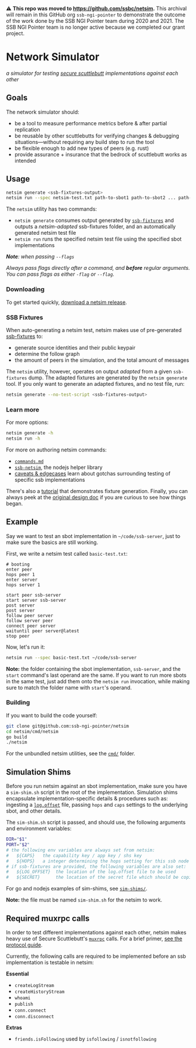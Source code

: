 <!--
SPDX-FileCopyrightText: 2021 the netsim authors

SPDX-License-Identifier: CC0-1.0
-->

:warning: **This repo was moved to https://github.com/ssbc/netsim.** This archival will remain in this GitHub org `ssb-ngi-pointer` to demonstrate the outcome of the work done by the SSB NGI Pointer team during 2020 and 2021. The SSB NGI Pointer team is no longer active because we completed our grant project.

# Network Simulator 
_a simulator for testing [secure scuttlebutt](https://ssb.nz) implementations against each other_

## Goals
The network simulator should:
* be a tool to measure performance metrics before & after partial replication
* be reusable by other scuttlebutts for verifying changes & debugging situations—without requiring any build step to run the tool
* be flexible enough to add new types of peers (e.g. rust)
* provide assurance + insurance that the bedrock of scuttlebutt works as intended

## Usage
```sh
netsim generate <ssb-fixtures-output> 
netsim run --spec netsim-test.txt path-to-sbot1 path-to-sbot2 ... path-to-sbotn
``` 

The `netsim` utility has two commands: 
* `netsim generate` consumes output generated by
  [`ssb-fixtures`](https://github.com/ssb-ngi-pointer/ssb-fixtures) and outputs a _netsim-adapted_
  ssb-fixtures folder, and an automatically generated netsim test file
* `netsim run` runs the specified netsim test file using the specified sbot implementations

_**Note**: when passing `--flags`_

_Always pass flags directly after a command, and **before** regular arguments. You can 
pass flags as either `-flag` or `--flag`._

### Downloading
To get started quickly, [download a netsim release](https://github.com/ssb-ngi-pointer/netsim/releases).

### SSB Fixtures
When auto-generating a netsim test, netsim makes use of pre-generated [ssb-fixtures](https://github.com/ssb-ngi-pointer/ssb-fixtures)
to:
* generate source identities and their public keypair
* determine the follow graph
* the amount of peers in the simulation, and the total amount of messages

The `netsim` utility, however, operates on output _adapted_ from a given `ssb-fixtures` dump.
The adapted fixtures are generated by the `netsim generate` tool. If you only want to generate an
adapted fixtures, and no test file, run:

```sh
netsim generate --no-test-script <ssb-fixtures-output>
```

### Learn more
For more options:
```sh
netsim generate -h
netsim run -h
``` 

For more on authoring netsim commands: 
* [`commands.md`](./docs/commands.md) 
* [`ssb-netsim`](https://github.com/ssb-ngi-pointer/ssb-netsim), the nodejs helper library 
* [caveats & edgecases](./docs/caveats.md) learn about gotchas surrounding testing of specific ssb implementations

There's also a [tutorial](./docs/tutorial.md) that demonstrates fixture generation. Finally, you can
always peek at the [original design doc](./docs/initial-design-doc.md) if you are curious to see how
things began.

## Example
Say we want to test an sbot implementation in `~/code/ssb-server`, just to make sure the basics
are still working.

First, we write a netsim test called `basic-test.txt`:
```m68k
# booting
enter peer
hops peer 1
enter server
hops server 1

start peer ssb-server
start server ssb-server
post server
post server
follow peer server
follow server peer
connect peer server
waituntil peer server@latest
stop peer
```

Now, let's run it:
```sh
netsim run --spec basic-test.txt ~/code/ssb-server
```

**Note:** the folder containing the sbot implementation, `ssb-server`, and the `start`
command's last operand are the same. If you want to run more sbots in the same test, just add
them onto the `netsim run` invocation, while making sure to match the folder name with
`start`'s operand.

### Building
If you want to build the code yourself: 

```sh
git clone git@github.com:ssb-ngi-pointer/netsim
cd netsim/cmd/netsim
go build
./netsim
```

For the unbundled netsim utilities, see the
[`cmd/`](https://github.com/ssb-ngi-pointer/netsim/tree/main/cmd) folder.

## Simulation Shims
Before you run netsim against an sbot implementation, make sure you have a `sim-shim.sh` script
in the root of the implementation. Simulation shims encapsulate implementation-specific details &
procedures such as: ingesting a [`log.offset`](https://github.com/flumedb/flumelog-offset)
file, passing `hops` and `caps` settings to the underlying sbot, and other details.

The `sim-shim.sh` script is passed, and should use, the following arguments and environment variables:

```sh
DIR="$1"
PORT="$2"
# the following env variables are always set from netsim:
#   ${CAPS}   the capability key / app key / shs key
#   ${HOPS}   a integer determining the hops setting for this ssb node
# if ssb-fixtures are provided, the following variables are also set:
#   ${LOG_OFFSET}  the location of the log.offset file to be used
#   ${SECRET}      the location of the secret file which should be copied to the new ssb-dir
``` 

For go and nodejs examples of sim-shims, see [`sim-shims/`](./sim-shims).

**Note:** the file must be named `sim-shim.sh` for the netsim to work.

## Required muxrpc calls
In order to test different implementations against each other, netsim makes heavy use of
Secure Scuttlebutt's [`muxrpc`](https://github.com/ssb-js/muxrpc) calls. For a brief primer, [see
the protocol guide](https://ssbc.github.io/scuttlebutt-protocol-guide/#rpc-protocol).

Currently, the following calls are required to be implemented before an ssb implementation is
testable in netsim:

**Essential**
* `createLogStream` 
* `createHistoryStream`
* `whoami`
* `publish`
* `conn.connect`
* `conn.disconnect`

**Extras**
* `friends.isFollowing` used by `isfollowing` / `isnotfollowing`
